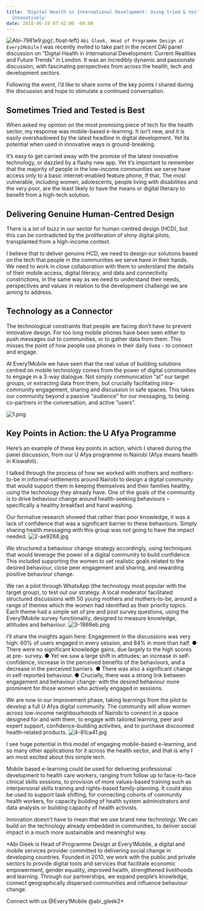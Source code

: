 ```yaml
---
title: 'Digital Health in International Development: Using tried & tested technology
  innovatively'
date: 2018-06-19 07:42:00 -04:00
---
```


![Abi-7981e9.jpg](/uploads/Abi-7981e9.jpg){:.float-left}  `Abi Gleek, Head of Programme Design at Every1Mobile`
I was recently invited to take part in the recent DAI panel discussion on “Digital Health in International Development: Current Realities and Future Trends” in London. It was an incredibly dynamic and passionate discussion, with fascinating perspectives from across the health, tech and development sectors.

Following the event, I’d like to share some of the key points I shared during the discussion and hope to stimulate a continued conversation.

<!--more-->

## Sometimes Tried and Tested is Best

When asked my opinion on the most promising piece of tech for the health sector, my response was
mobile-based e-learning. It isn’t new, and it is easily overshadowed by the latest headline in digital
development. Yet its potential when used in innovative ways is ground-breaking.

It’s easy to get carried away with the promise of the latest innovative technology, or dazzled by a flashy new app. Yet it’s important to remember that the majority of people in the low-income communities we serve have access only to a basic internet-enabled feature phone, if that. The most vulnerable, including women, adolescents, people living with disabilities and the very poor, are the least likely to have the means or digital literacy to benefit from a high-tech solution.

## Delivering Genuine Human-Centred Design

There is a lot of buzz in our sector for human-centred design (HCD), but this can be contradicted by the proliferation of shiny digital pilots, transplanted from a high-income context.

I believe that to deliver genuine HCD, we need to design our solutions based on the tech that people
in the communities we serve have in their hands. We need to work in close collaboration with them to understand the details of their mobile access, digital literacy, and data and connectivity constrictions, in the same way as we need to understand their needs, perspectives and values in relation to the development challenge we are aiming to address.

## Technology as a Connector

The technological constraints that people are facing don’t have to prevent innovative design. For too long mobile phones have been seen either to push messages out to communities, or to gather data from them. This misses the point of how people use phones in their daily lives - to connect and engage.

At Every1Mobile we have seen that the real value of building solutions centred on mobile technology comes from the power of digital communities to engage in a 3-way dialogue. Not simply communication “at” our target groups, or extracting data from them, but crucially facilitating intra-community engagement, sharing and discussion in safe spaces. This takes our community beyond a passive “audience” for our messaging, to being co-partners in the conversation, and active “users”.

![1.png](/uploads/1.png)

## Key Points in Action: the U Afya Programme

Here’s an example of these key points in action, which I shared during the panel discussion, from our U Afya programme in Nairobi (Afya means health in Kiswahili).

I talked through the process of how we worked with mothers and mothers-to-be in informal-settlements around Nairobi to design a digital community that would support them in keeping themselves and their families healthy, using the technology they already have. One of the goals of the community is to drive behaviour change around health-seeking behaviours – specifically a healthy breakfast and hand washing.

Our formative research showed that rather than poor knowledge, it was a lack of confidence that was a significant barrier to these behaviours. Simply sharing health messaging with this group was not going to have the impact needed.
![2-ae9268.jpg](/uploads/2-ae9268.jpg)

We structured a behaviour change strategy accordingly, using techniques that would leverage the power of a digital community to build confidence. This included supporting the women to set
realistic goals related to the desired behaviour, close peer engagement and sharing, and rewarding positive behaviour change.

We ran a pilot through WhatsApp (the technology most popular with the target group), to test out our strategy. A local moderator facilitated structured discussions with 50 young mothers and mothers-to-be, around a range of themes which the women had identified as their priority topics. Each theme had a simple set of pre and post survey questions, using the Every1Mobile survey functionality, designed to measure knowledge, attitudes and behaviour.
![3-1868eb.png](/uploads/3-1868eb.png)

I’ll share the insights again here:
Engagement in the discussions was very high: 60% of users engaged in every session, and 84% in more than half.
●   There were no significant knowledge gains, due largely to the high scores at pre- survey.
●   Yet we saw a large shift in attitudes: an increase in self-confidence, increase in the perceived benefits of the behaviours, and a decrease in the perceived barriers.
●   There was also a significant change in self-reported behaviour.
●   Crucially, there was a strong link between engagement and behaviour change: with the desired behaviour more prominent for those women who actively engaged in sessions.

We are now in our improvement phase, taking learnings from the pilot to develop a full U Afya digital community. The community will allow women across low-income neighbourhoods of Nairobi to connect in a space designed for and with them, to engage with tailored learning, peer and expert support, confidence-building activities, and to purchase discounted health-related products.
![4-81ca41.jpg](/uploads/4-81ca41.jpg)

I see huge potential in this model of engaging mobile-based e-learning, and so many other
applications for it across the health sector, and that is why I am most excited about this simple tech.

Mobile based e-learning  could be used for delivering professional development to health care workers, ranging from follow up to face-to-face clinical skills sessions, to provision of more values-based training such as interpersonal skills training and rights-based family-planning. It could also be used to support task shifting, for connecting cohorts of community health workers, for capacity building of health system administrators and data analysts or building capacity of health activists.

Innovation doesn’t have to mean that we use brand new technology. We can build on the technology already embedded in communities, to deliver social impact in a much more sustainable and meaningful way.

*Abi Gleek is Head of Programme Design at Every1Mobile, a digital and mobile services provider committed to delivering social change in developing countries. Founded in 2010, we work with the public and private sectors to provide digital tools and services that facilitate economic empowerment, gender equality, improved health, strengthened livelihoods and learning. Through our partnerships, we expand people’s knowledge, connect geographically dispersed communities and influence behaviour change.

Connect with us @Every1Mobile @abi_gleek2*